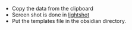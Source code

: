 - Copy the data from the clipboard
- Screen shot is done in [lightshot](https://app.prntscr.com/en/index.html)
- Put the templates file in the obsidian directory.